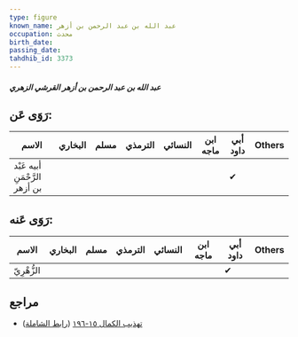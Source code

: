 ```yaml
---
type: figure
known_name: عبد الله بن عبد الرحمن بن أزهر
occupation: محدث
birth_date:
passing_date:
tahdhib_id: 3373
---
```

##### عبد الله بن عبد الرحمن بن أزهر القرشي الزهري

## رَوَى عَن:
| الاسم                          | البخاري | مسلم | الترمذي | النسائي | ابن ماجه | أبي داود | Others |
| ------------------------------ | ------- | ---- | ------- | ------- | -------- | -------- | ------ |
| أبيه عَبْد الرَّحْمَنِ بن أزهر |         |      |         |         |          | ✔        |        |
## رَوَى عَنه:
| الاسم       | البخاري | مسلم | الترمذي | النسائي | ابن ماجه | أبي داود | Others |
| ----------- | ------- | ---- | ------- | ------- | -------- | -------- | ------ |
| الزُّهْرِيّ |         |      |         |         |          | ✔        |        |
## مراجع
- [تهذيب الكمال ١٥-١٩٦](obsidian://open?vault=Tahdhib-al-Kamal&file=Figures/٣٣٧٣-عبد%20الله%20بن%20عبد%20الرحمن%20بن%20أزهر%20القرشي%20الزهري) ([رابط الشاملة](https://shamela.ws/book/3722/7680))